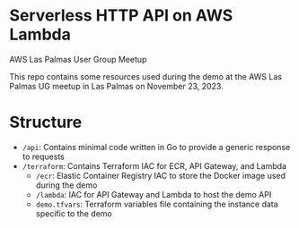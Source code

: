 # Serverless HTTP API on AWS Lambda
AWS Las Palmas User Group Meetup

This repo contains some resources used during the demo at the AWS Las Palmas UG meetup in Las Palmas on November 23, 2023.

# Structure

 * `/api`: Contains minimal code written in Go to provide a generic response to requests
 * `/terraform`: Contains Terraform IAC for ECR, API Gateway, and Lambda
   * `/ecr`: Elastic Container Registry IAC to store the Docker image used during the demo
   * `/lambda`: IAC for API Gateway and Lambda to host the demo API
   * `demo.tfvars`: Terraform variables file containing the instance data specific to the demo

